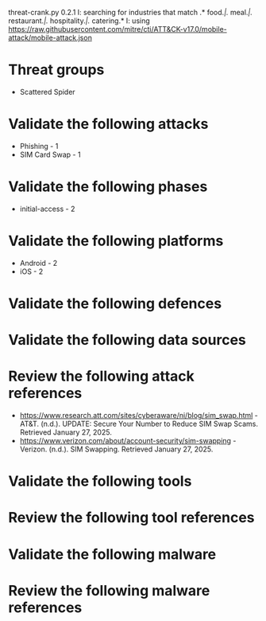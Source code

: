 threat-crank.py 0.2.1
I: searching for industries that match .* food.*|.* meal.*|.* restaurant.*|.* hospitality.*|.* catering.*
I: using https://raw.githubusercontent.com/mitre/cti/ATT&CK-v17.0/mobile-attack/mobile-attack.json
# Threat groups

* Scattered Spider

# Validate the following attacks

* Phishing - 1
* SIM Card Swap - 1

# Validate the following phases

* initial-access - 2

# Validate the following platforms

* Android - 2
* iOS - 2

# Validate the following defences


# Validate the following data sources


# Review the following attack references

* https://www.research.att.com/sites/cyberaware/ni/blog/sim_swap.html - AT&T. (n.d.). UPDATE: Secure Your Number to Reduce SIM Swap Scams. Retrieved January 27, 2025.
* https://www.verizon.com/about/account-security/sim-swapping - Verizon. (n.d.). SIM Swapping. Retrieved January 27, 2025.

# Validate the following tools


# Review the following tool references


# Validate the following malware


# Review the following malware references


